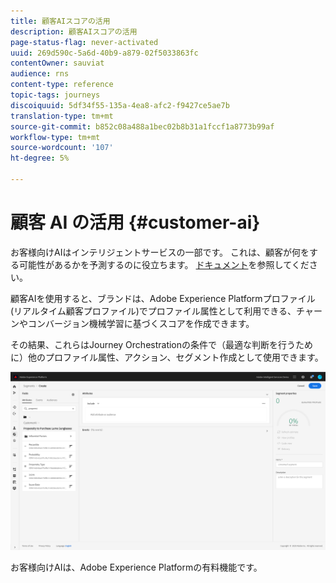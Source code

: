 ```yaml
---
title: 顧客AIスコアの活用
description: 顧客AIスコアの活用
page-status-flag: never-activated
uuid: 269d590c-5a6d-40b9-a879-02f5033863fc
contentOwner: sauviat
audience: rns
content-type: reference
topic-tags: journeys
discoiquuid: 5df34f55-135a-4ea8-afc2-f9427ce5ae7b
translation-type: tm+mt
source-git-commit: b852c08a488a1bec02b8b31a1fccf1a8773b99af
workflow-type: tm+mt
source-wordcount: '107'
ht-degree: 5%

---
```



# 顧客 AI の活用 {#customer-ai}

お客様向けAIはインテリジェントサービスの一部です。 これは、顧客が何をする可能性があるかを予測するのに役立ちます。 [ドキュメント](https://docs.adobe.com/content/help/en/experience-platform/intelligent-services/customer-ai/overview.html)を参照してください。

顧客AIを使用すると、ブランドは、Adobe Experience Platformプロファイル(リアルタイム顧客プロファイル)でプロファイル属性として利用できる、チャーンやコンバージョン機械学習に基づくスコアを作成できます。

その結果、これらはJourney Orchestrationの条件で（最適な判断を行うために）他のプロファイル属性、アクション、セグメント作成として使用できます。

![](../assets/customer-ai.png)

お客様向けAIは、Adobe Experience Platformの有料機能です。


